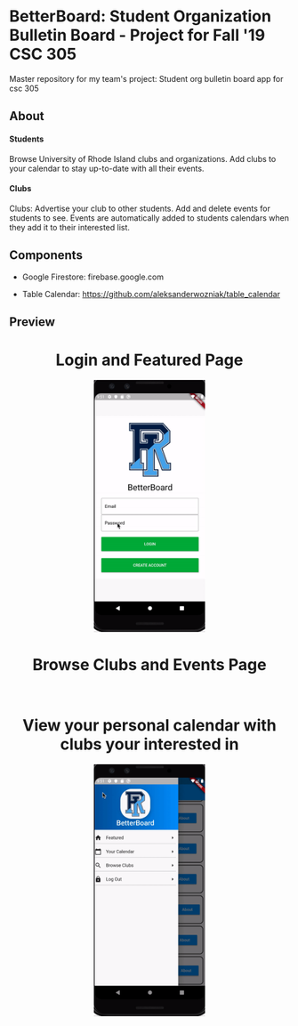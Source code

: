 # BetterBoard: Student Organization Bulletin Board - Project for Fall '19 CSC 305
Master repository for my team's project:
Student org bulletin board app for csc 305

## About

#### Students
Browse University of Rhode Island clubs and organizations. Add clubs to your calendar to stay up-to-date with all their events. 

#### Clubs
Clubs: Advertise your club to other students. Add and delete events for students to see. Events are automatically added to students calendars when they add it to their interested list.

## Components

- Google Firestore:
firebase.google.com


- Table Calendar:
https://github.com/aleksanderwozniak/table_calendar


## Preview

<h1 align="center"> Login and Featured Page</h1>
<p align="center">
  <img src="/assets/images/BetterBoard1.gif" width="200" title=""> 
</p>

<h1 align="center">Browse Clubs and Events Page</h1>
<p align="center">
  <img src="/assets/images/BetterBoard2.gif" width="200" title="">
</p>

<h1 align="center">View your personal calendar with clubs your interested in</h1>
<p align="center">
  <img src="/assets/images/BetterBoard3.gif" width="200" title="">  
</p>



